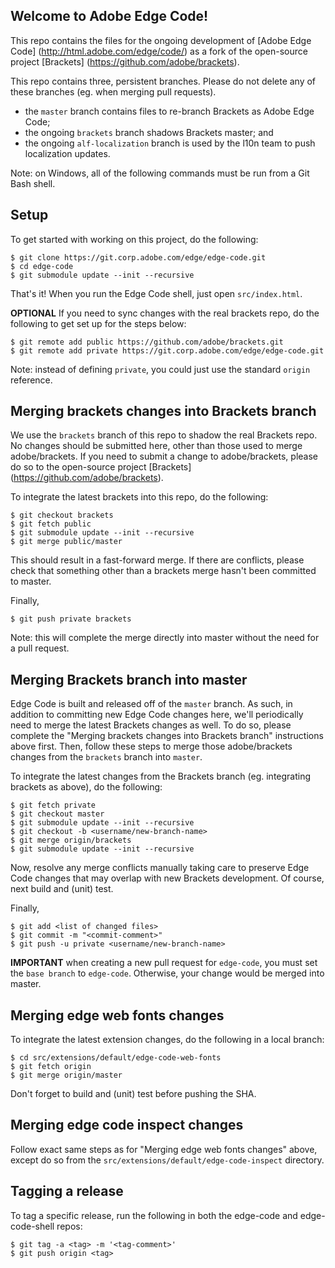 Welcome to Adobe Edge Code!
---------------------------

This repo contains the files for the ongoing development of [Adobe Edge Code] (http://html.adobe.com/edge/code/) as a fork of the open-source project [Brackets] (https://github.com/adobe/brackets).

This repo contains three, persistent branches.  Please do not delete any of these branches (eg. when merging pull requests).
- the `master` branch contains files to re-branch Brackets as Adobe Edge Code;
- the ongoing `brackets` branch shadows Brackets master; and
- the ongoing `alf-localization` branch is used by the l10n team to push localization updates.

Note: on Windows, all of the following commands must be run from a Git Bash shell.

## Setup

To get started with working on this project, do the following:

    $ git clone https://git.corp.adobe.com/edge/edge-code.git
    $ cd edge-code
    $ git submodule update --init --recursive

That's it!  When you run the Edge Code shell, just open `src/index.html`.

**OPTIONAL** If you need to sync changes with the real brackets repo, do the following to get set up for the steps below:

    $ git remote add public https://github.com/adobe/brackets.git
    $ git remote add private https://git.corp.adobe.com/edge/edge-code.git

Note: instead of defining `private`, you could just use the standard `origin` reference.

## Merging brackets changes into Brackets branch

We use the `brackets` branch of this repo to shadow the real Brackets repo.  No changes should be submitted here, other than those used to merge adobe/brackets.  If you need to submit a change to adobe/brackets, please do so to the open-source project [Brackets] (https://github.com/adobe/brackets).

To integrate the latest brackets into this repo, do the following:

    $ git checkout brackets
    $ git fetch public
    $ git submodule update --init --recursive
    $ git merge public/master
    
This should result in a fast-forward merge.  If there are conflicts, please check that something other than a brackets merge hasn't been committed to master.

Finally, 

    $ git push private brackets

Note: this will complete the merge directly into master without the need for a pull request.

## Merging Brackets branch into master

Edge Code is built and released off of the `master` branch.  As such, in addition to committing new Edge Code changes here, we'll periodically need to merge the latest Brackets changes as well.  To do so, please complete the "Merging brackets changes into Brackets branch" instructions above first.  Then, follow these steps to merge those adobe/brackets changes from the `brackets` branch into `master`.

To integrate the latest changes from the Brackets branch (eg. integrating brackets as above), do the following:

    $ git fetch private
    $ git checkout master
    $ git submodule update --init --recursive
    $ git checkout -b <username/new-branch-name>
    $ git merge origin/brackets
    $ git submodule update --init --recursive
    
Now, resolve any merge conflicts manually taking care to preserve Edge Code changes that may overlap with new Brackets development.  Of course, next build and (unit) test.

Finally,

    $ git add <list of changed files>
    $ git commit -m "<commit-comment>"
    $ git push -u private <username/new-branch-name>

**IMPORTANT** when creating a new pull request for `edge-code`, you must set the `base branch` to `edge-code`.  Otherwise, your change would be merged into master.

## Merging edge web fonts changes

To integrate the latest extension changes, do the following in a local branch:

    $ cd src/extensions/default/edge-code-web-fonts
    $ git fetch origin
    $ git merge origin/master

Don't forget to build and (unit) test before pushing the SHA.

## Merging edge code inspect changes

Follow exact same steps as for "Merging edge web fonts changes" above, except do so from the `src/extensions/default/edge-code-inspect` directory.

## Tagging a release
To tag a specific release, run the following in both the edge-code and edge-code-shell repos:

    $ git tag -a <tag> -m '<tag-comment>'
    $ git push origin <tag>
